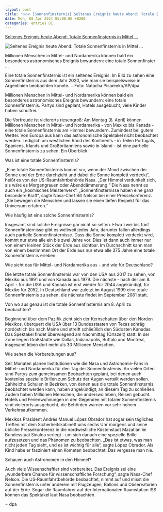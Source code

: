 ```yaml
---
layout: post
title: "🔥🔥🔥 [Sonnenfinsternis] Seltenes Ereignis heute Abend: Totale Sonnenfinsternis in Mittel ..."
date: Mon, 08 Apr 2024 05:00:00 +0200
categories: entries DE
---
```

[Seltenes Ereignis heute Abend: Totale Sonnenfinsternis in Mittel ...](https://www.pnp.de/nachrichten/panorama/im-livestream-die-totale-sonnenfinsternis-in-mittel-und-nordamerika-15798177)

![Seltenes Ereignis heute Abend: Totale Sonnenfinsternis in Mittel ...](https://img.pnp.de/ezplatform/images/3/7/9/4/334604973-8-ger-DE/521a359fe155-29-114792713.jpg)

Millionen Menschen in Mittel- und Nordamerika können bald ein besonderes astronomisches Ereignis bewundern: eine totale Sonnenfinster ...

Eine totale Sonnenfinsternis ist ein seltenes Ereignis. Im Bild zu sehen eine Sonnenfinsternis aus dem Jahr 2020, wie man sie beispielsweise in Argentinien beobachten konnte. − Foto: Natacha Pisarenko/AP/dpa

Millionen Menschen in Mittel- und Nordamerika können bald ein besonderes astronomisches Ereignis bewundern: eine totale Sonnenfinsternis. Partys sind geplant, Hotels ausgebucht, viele Kinder haben schulfrei.













Die Vorfreude ist vielerorts riesengroß: Am Montag (8. April) können Millionen Menschen in Mittel- und Nordamerika - von Mexiko bis Kanada - eine totale Sonnenfinsternis am Himmel bewundern. Zumindest bei gutem Wetter. Von Europa aus kann das astronomische Spektakel nicht beobachtet werden. Lediglich am westlichen Rand des Kontinents - in Teilen Portugals, Spaniens, Irlands und Großbritanniens sowie in Island - ist eine partielle Sonnenfinsternis zu sehen. Ein Überblick:





Was ist eine totale Sonnenfinsternis?





„Eine totale Sonnenfinsternis kommt vor, wenn der Mond zwischen der Sonne und der Erde durchzieht und dabei die Sonne komplett verdeckt“, heißt es von der US-Raumfahrtbehörde Nasa. „Der Himmel verdunkelt sich, als wäre es Morgengrauen oder Abenddämmerung.“ Die Nasa nennt es auch ein „kosmisches Meisterwerk“. „Sonnenfinsternisse haben eine ganz besondere Kraft“, sagte Nasa-Chef Bill Nelson bei einer Pressekonferenz. „Sie bewegen die Menschen und lassen sie einen tiefen Respekt für das Universum erfahren.“





Wie häufig ist eine solche Sonnenfinsternis?





Insgesamt sind solche Ereignisse gar nicht so selten. Etwa zwei bis fünf Sonnenfinsternisse gibt es weltweit jedes Jahr, darunter fallen allerdings auch partielle Sonnenfinsternisse. Dass die Sonne komplett verdeckt wird, kommt nur etwa alle ein bis zwei Jahre vor. Dies ist dann auch immer nur von einem kleinen Stück der Erde aus sichtbar. Im Durchschnitt kann man von einem bestimmten Ort der Erde aus nur etwa alle 375 Jahre eine totale Sonnenfinsternis erleben.





Wie sieht das für Mittel- und Nordamerika aus - und wie für Deutschland?





Die letzte totale Sonnenfinsternis war von den USA aus 2017 zu sehen, von Mexiko aus 1991 und von Kanada aus 1979. Die nächste - nach der am 8. April - für die USA und Kanada ist erst wieder für 2044 angekündigt, für Mexiko für 2052. In Deutschland war zuletzt im August 1999 eine totale Sonnenfinsternis zu sehen, die nächste findet im September 2081 statt.





Von wo aus genau ist die totale Sonnenfinsternis am 8. April zu beobachten?





Beginnend über dem Pazifik zieht sich der Kernschatten über den Norden Mexikos, überquert die USA über 13 Bundesstaaten von Texas schräg nordöstlich bis nach Maine und streift schließlich den Südosten Kanadas. Das Spektakel findet überwiegend am Nachmittag (Ortszeit) statt. In der Zone liegen Großstädte wie Dallas, Indianapolis, Buffalo und Montreal, insgesamt leben dort mehr als 30 Millionen Menschen.





Wie sehen die Vorbereitungen aus?





Seit Monaten planen Institutionen wie die Nasa und Astronomie-Fans in Mittel- und Nordamerika für den Tag der Sonnenfinsternis. An vielen Orten sind Partys zum gemeinsamen Beobachten geplant, bei denen auch kostenlos spezielle Brillen zum Schutz der Augen verteilt werden sollen. Zahlreiche Schulen in Bezirken, von denen aus die totale Sonnenfinsternis beobachtet werden kann, haben angekündigt, an diesem Tag zu schließen. Zudem haben Millionen Menschen, die anderswo leben, Reisen gebucht. Hotels und Ferienwohnungen in den Gegenden mit totaler Sonnenfinsternis sind vielerorts ausgebucht, die Behörden warnen vor sehr hohem Verkehrsaufkommen.



Mexikos Präsident Andrés Manuel López Obrador hat sogar sein tägliches Treffen mit dem Sicherheitskabinett ums sechs Uhr morgens und seine übliche Pressekonferenz in die nordwestliche Küstenstadt Mazatlán im Bundesstaat Sinaloa verlegt - um sich danach eine spezielle Brille aufzusetzen und das Phänomen zu beobachten. „Das ist etwas, was man nicht jeden Tag sieht, und es ist wichtig für alle“, sagte López Obrador. Als Kind habe er fasziniert einen Kometen beobachtet. Das vergesse man nie.





Schauen auch Astronomen in den Himmel?





Auch viele Wissenschaftler sind vorbereitet. Das Ereignis sei eine „wunderbare Chance für wissenschaftliche Forschung“, sagte Nasa-Chef Nelson. Die US-Raumfahrtbehörde beobachtet, nimmt auf und misst die Sonnenfinsternis unter anderem mit Flugzeugen, Ballons und Observatorien auf der Erde. Sogar die Raumfahrer auf der Internationalen Raumstation ISS können das Spektakel laut Nasa beobachten.

− dpa


